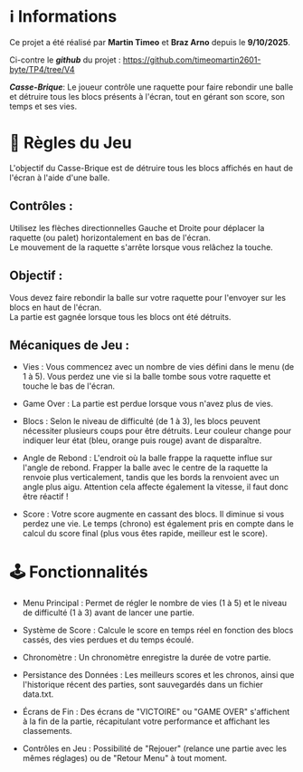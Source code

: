 # ℹ️ Informations
Ce projet a été réalisé par **Martin Timeo** et **Braz Arno** depuis le **9/10/2025**.

Ci-contre le ***github*** du projet : https://github.com/timeomartin2601-byte/TP4/tree/V4 

***Casse-Brique***: Le joueur contrôle une raquette pour faire rebondir une balle et détruire tous les blocs présents à l'écran, tout en gérant son score, son temps et ses vies.

# 📜 Règles du Jeu
L'objectif du Casse-Brique est de détruire tous les blocs affichés en haut de l'écran à l'aide d'une balle.

## Contrôles :

Utilisez les flèches directionnelles Gauche et Droite pour déplacer la raquette (ou palet) horizontalement en bas de l'écran.  
Le mouvement de la raquette s'arrête lorsque vous relâchez la touche.

## Objectif :

Vous devez faire rebondir la balle sur votre raquette pour l'envoyer sur les blocs en haut de l'écran.  
La partie est gagnée lorsque tous les blocs ont été détruits.

## Mécaniques de Jeu :

* Vies : Vous commencez avec un nombre de vies défini dans le menu (de 1 à 5). Vous perdez une vie si la balle tombe sous votre raquette et touche le bas de l'écran.

* Game Over : La partie est perdue lorsque vous n'avez plus de vies.

* Blocs : Selon le niveau de difficulté (de 1 à 3), les blocs peuvent nécessiter plusieurs coups pour être détruits. Leur couleur change pour indiquer leur état (bleu, orange puis rouge) avant de disparaître.

* Angle de Rebond : L'endroit où la balle frappe la raquette influe sur l'angle de rebond. Frapper la balle avec le centre de la raquette la renvoie plus verticalement, tandis que les bords la renvoient avec un angle plus aigu. Attention cela affecte également la vitesse, il faut donc être réactif !

* Score : Votre score augmente en cassant des blocs. Il diminue si vous perdez une vie. Le temps (chrono) est également pris en compte dans le calcul du score final (plus vous êtes rapide, meilleur est le score).

# 🕹️ Fonctionnalités
* Menu Principal : Permet de régler le nombre de vies (1 à 5) et le niveau de difficulté (1 à 3) avant de lancer une partie.

* Système de Score : Calcule le score en temps réel en fonction des blocs cassés, des vies perdues et du temps écoulé.

* Chronomètre : Un chronomètre enregistre la durée de votre partie.

* Persistance des Données : Les meilleurs scores et les chronos, ainsi que l'historique récent des parties, sont sauvegardés dans un fichier data.txt.

* Écrans de Fin : Des écrans de "VICTOIRE" ou "GAME OVER" s'affichent à la fin de la partie, récapitulant votre performance et affichant les classements.

* Contrôles en Jeu : Possibilité de "Rejouer" (relance une partie avec les mêmes réglages) ou de "Retour Menu" à tout moment.  